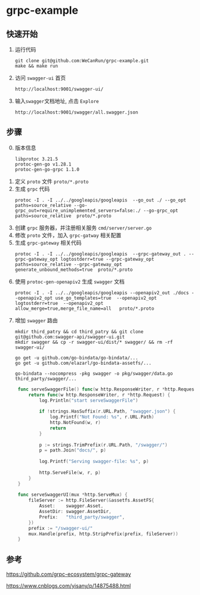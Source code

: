 # grpc-example

## 快速开始
1. 运行代码
    ```shell script
    git clone git@github.com:WeCanRun/grpc-example.git
    make && make run  
    ```

2. 访问 `swagger-ui` 首页
    ```shell script
    http://localhost:9001/swagger-ui/
    ```
3.  输入`swagger`文档地址, 点击 `Explore`
    ```shell script
    http://localhost:9001/swagger/all.swagger.json
    ```

## 步骤
0. 版本信息
   ```shell script
   libprotoc 3.21.5
   protoc-gen-go v1.28.1
   protoc-gen-go-grpc 1.1.0
   ```
1. 定义 `proto` 文件 `proto/*.proto`
2. 生成 `grpc` 代码
    ```shell script
    protoc -I . -I ../../googleapis/googleapis  --go_out ./ --go_opt paths=source_relative --go-grpc_out=require_unimplemented_servers=false:./ --go-grpc_opt paths=source_relative  proto/*.proto
    ```
3. 创建 `grpc` 服务器，并注册相关服务 `cmd/server/server.go`
4. 修改 `proto` 文件，加入 `grpc-gatway` 相关配置
5. 生成 `grpc-gateway` 相关代码
    ```shell script
    protoc -I . -I ../../googleapis/googleapis  --grpc-gateway_out . --grpc-gateway_opt logtostderr=true --grpc-gateway_opt paths=source_relative --grpc-gateway_opt generate_unbound_methods=true  proto/*.proto
    ```
6. 使用 `protoc-gen-openapiv2` 生成 `swagger` 文档
    ```shell script
    protoc -I . -I ../../googleapis/googleapis --openapiv2_out ./docs --openapiv2_opt use_go_templates=true  --openapiv2_opt logtostderr=true  --openapiv2_opt  allow_merge=true,merge_file_name=all   proto/*.proto
    ``` 
7. 增加 `swagger` 路由
   ```shell script
   mkdir third_patry && cd third_patry && git clone git@github.com:swagger-api/swagger-ui.git
   mkdir swagger && cp -r swagger-ui/dist/* swagger/ && rm -rf swagger-ui/
   
   go get -u github.com/go-bindata/go-bindata/...
   go get -u github.com/elazarl/go-bindata-assetfs/...

   go-bindata --nocompress -pkg swagger -o pkg/swagger/data.go third_party/swagger/...
   ```
   ```go
    func serveSwaggerFile() func(w http.ResponseWriter, r *http.Request) {
    	return func(w http.ResponseWriter, r *http.Request) {
    		log.Println("start serveSwaggerFile")
    
    		if !strings.HasSuffix(r.URL.Path, "swagger.json") {
    			log.Printf("Not Found: %s", r.URL.Path)
    			http.NotFound(w, r)
    			return
    		}
    
    		p := strings.TrimPrefix(r.URL.Path, "/swagger/")
    		p = path.Join("docs/", p)
    
    		log.Printf("Serving swagger-file: %s", p)
    
    		http.ServeFile(w, r, p)
    	}
    }
    
    func serveSwaggerUI(mux *http.ServeMux) {
        fileServer := http.FileServer(&assetfs.AssetFS{
            Asset:    swagger.Asset,
            AssetDir: swagger.AssetDir,
            Prefix:   "third_party/swagger",
        })
        prefix := "/swagger-ui/"
        mux.Handle(prefix, http.StripPrefix(prefix, fileServer))
    }
   ```
        
      

## 参考
https://github.com/grpc-ecosystem/grpc-gateway

https://www.cnblogs.com/yisany/p/14875488.html
